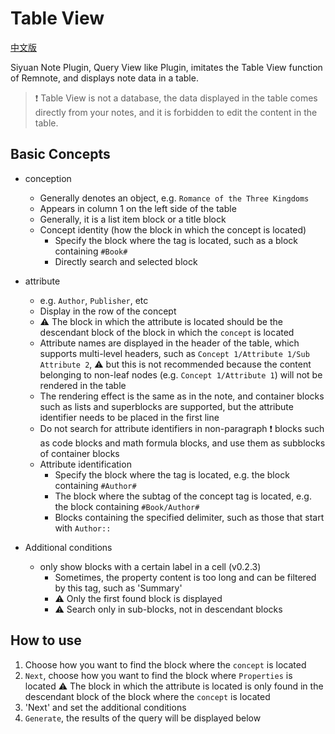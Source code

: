 # Table View

[中文版](./README.md)

Siyuan Note Plugin, Query View like Plugin, imitates the Table View function of Remnote, and displays note data in a table.

> ❗ Table View is not a database, the data displayed in the table comes directly from your notes, and it is forbidden to edit the content in the table.

## Basic Concepts

- conception
  - Generally denotes an object, e.g. `Romance of the Three Kingdoms`
  - Appears in column 1 on the left side of the table
  - Generally, it is a list item block or a title block
  - Concept identity (how the block in which the concept is located)
    - Specify the block where the tag is located, such as a block containing `#Book#`
    - Directly search and selected block
- attribute

  - e.g. `Author`, `Publisher`, etc
  - Display in the row of the concept
  - ⚠️ The block in which the attribute is located should be the descendant block of the block in which the `concept` is located
  - Attribute names are displayed in the header of the table, which supports multi-level headers, such as `Concept 1/Attribute 1/Sub Attribute 2`, ⚠️ but this is not recommended because the content belonging to non-leaf nodes (e.g. `Concept 1/Attribute 1`) will not be rendered in the table
  - The rendering effect is the same as in the note, and container blocks such as lists and superblocks are supported, but the attribute identifier needs to be placed in the first line
  - Do not search for attribute identifiers in non-paragraph ❗ blocks such as code blocks and math formula blocks, and use them as subblocks of container blocks
  - Attribute identification
    - Specify the block where the tag is located, e.g. the block containing `#Author#`
    - The block where the subtag of the concept tag is located, e.g. the block containing `#Book/Author#`
    - Blocks containing the specified delimiter, such as those that start with `Author::`

- Additional conditions
  - only show blocks with a certain label in a cell (v0.2.3)
    - Sometimes, the property content is too long and can be filtered by this tag, such as 'Summary'
    - ⚠️ Only the first found block is displayed
    - ⚠️ Search only in sub-blocks, not in descendant blocks

## How to use

1. Choose how you want to find the block where the `concept` is located
2. `Next`, choose how you want to find the block where `Properties` is located
   ⚠️ The block in which the attribute is located is only found in the descendant block of the block where the `concept` is located
3. 'Next' and set the additional conditions
4. `Generate`, the results of the query will be displayed below
